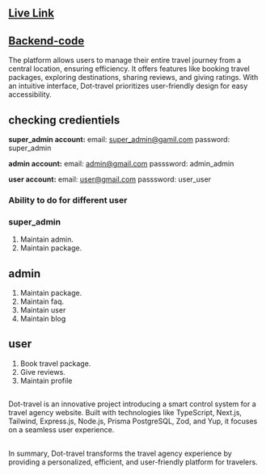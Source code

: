 ## [Live Link](https://dot-travel-frontend.vercel.app/)  
## [Backend-code](https://github.com/mohammadShamimReza/dot-blog-frontend)


The platform allows users to manage their entire travel journey from a central location, ensuring efficiency. It offers features like booking travel packages, exploring destinations, sharing reviews, and giving ratings. With an intuitive interface, Dot-travel prioritizes user-friendly design for easy accessibility.



## checking credientiels

**super_admin account:**
email: super_admin@gamil.com
password: super_admin


**admin account:**
email: admin@gmail.com
passsword: admin_admin


**user account:**
email: user@gmail.com
passsword: user_user


### Ability to do for different user

### super_admin    
1. Maintain admin.
2. Maintain package.  

## admin    
1. Maintain package.
2. Maintain faq.
3. Maintain user
4. Maintain blog

## user    
1. Book travel package.
2. Give reviews.
3. Maintain profile  

## 

Dot-travel is an innovative project introducing a smart control system for a travel agency website. Built with technologies like TypeScript, Next.js, Tailwind, Express.js, Node.js, Prisma PostgreSQL, Zod, and Yup, it focuses on a seamless user experience.

## 

In summary, Dot-travel transforms the travel agency experience by providing a personalized, efficient, and user-friendly platform for travelers.
